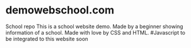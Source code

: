 # demowebschool.com
School repo
This is a school website demo.
Made by a beginner showing information of a school.
Made with love by CSS and HTML.
#Javascript to be integrated to this website soon

